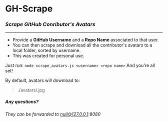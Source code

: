 # GH-Scrape
### *Scrape GitHub Conributor's Avatars*
----------------
* Provide a **GitHub Username** and a **Repo Name** associated to that user.
* You can then scrape and download all the contributor's avatars to a local folder, sorted by username. 
* This was created for personal use.

Just run:
`node scrape_avatars.js <username> <repo name>`
And you're all set!

By default, avatars will download to:
>./avatars/<username>.jpg

##### Any questions?
###### _They can be forwarded to null@127.0.0.1:8080_


